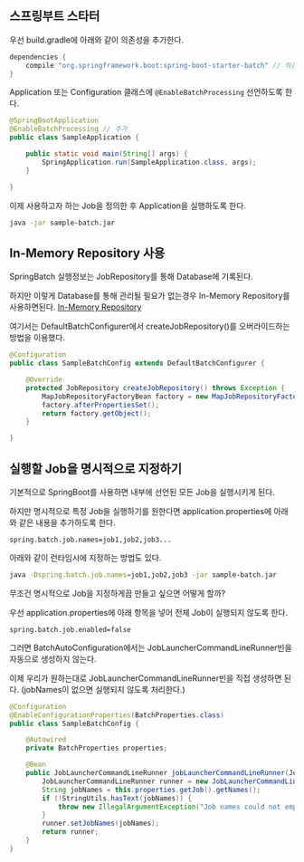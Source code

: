 ## 스프링부트 스타터

우선 build.gradle에 아래와 같이 의존성을 추가한다.
```gradle
dependencies {
    compile "org.springframework.boot:spring-boot-starter-batch" // 의존성 추가
}
```

Application 또는 Configuration 클래스에 `@EnableBatchProcessing` 선언하도록 한다.
```java
@SpringBootApplication
@EnableBatchProcessing // 추가
public class SampleApplication {

    public static void main(String[] args) {
        SpringApplication.run(SampleApplication.class, args);
    }

}
```

이제 사용하고자 하는 Job을 정의한 후 Application을 실행하도록 한다.
```bash
java -jar sample-batch.jar
```

## In-Memory Repository 사용

SpringBatch 실행정보는 JobRepository를 통해 Database에 기록된다.

하지만 이렇게 Database를 통해 관리될 필요가 없는경우 In-Memory Repository를 사용하면된다.
[In-Memory Repository](https://docs.spring.io/spring-batch/reference/html/configureJob.html#inMemoryRepository)

여기서는 DefaultBatchConfigurer에서 createJobRepository()를 오버라이드하는 방법을 이용했다.
```java
@Configuration
public class SampleBatchConfig extends DefaultBatchConfigurer {

    @Override
    protected JobRepository createJobRepository() throws Exception {
        MapJobRepositoryFactoryBean factory = new MapJobRepositoryFactoryBean();
        factory.afterPropertiesSet();
        return factory.getObject();
    }

}
```

## 실행할 Job을 명시적으로 지정하기

기본적으로 SpringBoot를 사용하면 내부에 선언된 모든 Job을 실행시키게 된다.

하지만 명시적으로 특정 Job을 실행하기를 원한다면 application.properties에 아래와 같은 내용을 추가하도록 한다.
```properties
spring.batch.job.names=job1,job2,job3...
```

아래와 같이 런타임시에 지정하는 방법도 있다.
```bash
java -Dspring.batch.job.names=job1,job2,job3 -jar sample-batch.jar
```

무조건 명시적으로 Job을 지정하게끔 만들고 싶으면 어떻게 할까?

우선 application.properties에 아래 항목을 넣어 전체 Job이 실행되지 않도록 한다.
```properties
spring.batch.job.enabled=false
```

그러면 BatchAutoConfiguration에서는 JobLauncherCommandLineRunner빈을 자동으로 생성하지 않는다.

이제 우리가 원하는대로 JobLauncherCommandLineRunner빈을 직접 생성하면 된다. (jobNames이 없으면 실행되지 않도록 처리한다.)
```java
@Configuration
@EnableConfigurationProperties(BatchProperties.class)
public class SampleBatchConfig {

    @Autowired
    private BatchProperties properties;

    @Bean
    public JobLauncherCommandLineRunner jobLauncherCommandLineRunner(JobLauncher jobLauncher, JobExplorer jobExplorer) {
        JobLauncherCommandLineRunner runner = new JobLauncherCommandLineRunner(jobLauncher, jobExplorer);
        String jobNames = this.properties.getJob().getNames();
        if (!StringUtils.hasText(jobNames)) {
            throw new IllegalArgumentException("Job names could not empty!");
        }
        runner.setJobNames(jobNames);
        return runner;
    }
}

```